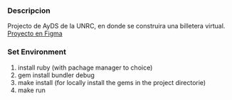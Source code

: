 ### **Descripcion**
Projecto de AyDS de la UNRC, en donde se construira una billetera virtual. 
<a href="https://www.figma.com/files/team/1491557128338649974/project/364626134/Team-project?fuid=1410763654278623920" target="_blank">Proyecto en Figma</a>

### Set Environment
1. install ruby (with pachage manager to choice)
2. gem install bundler debug
3. make install (for locally install the gems in the project directorie)
4. make run
